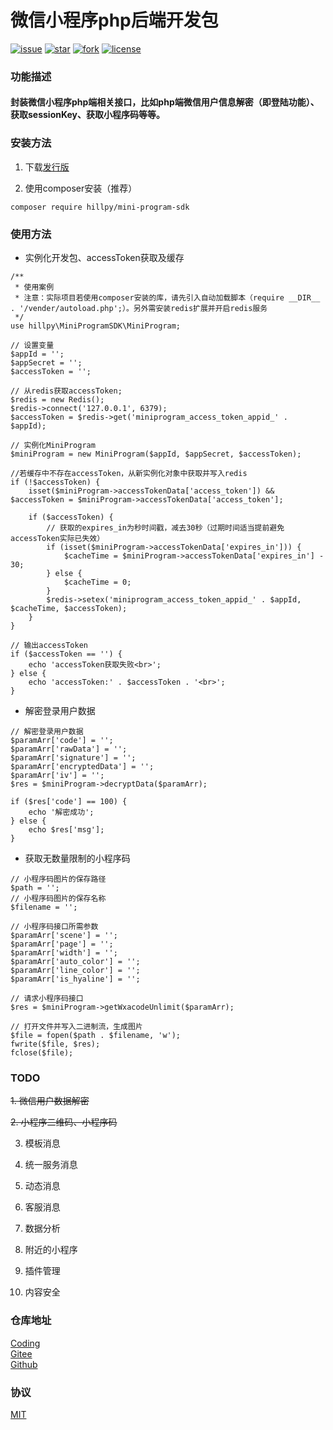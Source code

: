# 微信小程序php后端开发包

[![issue](https://img.shields.io/github/issues/hillpy/MiniProgramSDK.svg)](https://github.com/hillpy/MiniProgramSDK/issues)
[![star](https://img.shields.io/github/stars/hillpy/MiniProgramSDK.svg)](https://github.com/hillpy/MiniProgramSDK)
[![fork](https://img.shields.io/github/forks/hillpy/MiniProgramSDK.svg)](https://github.com/hillpy/MiniProgramSDK)
[![license](https://img.shields.io/github/license/hillpy/MiniProgramSDK.svg)](https://github.com/hillpy/MiniProgramSDK/blob/master/LICENSE)

### 功能描述
#### 封装微信小程序php端相关接口，比如php端微信用户信息解密（即登陆功能）、获取sessionKey、获取小程序码等等。

### 安装方法

1. 下载[发行版](https://github.com/hillpy/MiniProgramSDK/releases)

2. 使用composer安装（推荐）

```
composer require hillpy/mini-program-sdk
```

### 使用方法

* 实例化开发包、accessToken获取及缓存

```
/**
 * 使用案例
 * 注意：实际项目若使用composer安装的库，请先引入自动加载脚本（require __DIR__ . '/vender/autoload.php';）。另外需安装redis扩展并开启redis服务
 */
use hillpy\MiniProgramSDK\MiniProgram;

// 设置变量
$appId = '';
$appSecret = '';
$accessToken = '';

// 从redis获取accessToken;
$redis = new Redis();
$redis->connect('127.0.0.1', 6379);
$accessToken = $redis->get('miniprogram_access_token_appid_' . $appId);

// 实例化MiniProgram
$miniProgram = new MiniProgram($appId, $appSecret, $accessToken);

//若缓存中不存在accessToken，从新实例化对象中获取并写入redis
if (!$accessToken) {
    isset($miniProgram->accessTokenData['access_token']) && $accessToken = $miniProgram->accessTokenData['access_token'];

    if ($accessToken) {
        // 获取的expires_in为秒时间戳，减去30秒（过期时间适当提前避免accessToken实际已失效）
        if (isset($miniProgram->accessTokenData['expires_in'])) {
            $cacheTime = $miniProgram->accessTokenData['expires_in'] - 30;
        } else {
            $cacheTime = 0;
        }
        $redis->setex('miniprogram_access_token_appid_' . $appId, $cacheTime, $accessToken);
    }
}

// 输出accessToken
if ($accessToken == '') {
    echo 'accessToken获取失败<br>';
} else {
    echo 'accessToken:' . $accessToken . '<br>';
}
```

* 解密登录用户数据

```
// 解密登录用户数据
$paramArr['code'] = '';
$paramArr['rawData'] = '';
$paramArr['signature'] = '';
$paramArr['encryptedData'] = '';
$paramArr['iv'] = '';
$res = $miniProgram->decryptData($paramArr);

if ($res['code'] == 100) {
    echo '解密成功';
} else {
    echo $res['msg'];
}
```

* 获取无数量限制的小程序码

```
// 小程序码图片的保存路径
$path = '';
// 小程序码图片的保存名称
$filename = '';

// 小程序码接口所需参数
$paramArr['scene'] = '';
$paramArr['page'] = '';
$paramArr['width'] = '';
$paramArr['auto_color'] = '';
$paramArr['line_color'] = '';
$paramArr['is_hyaline'] = '';

// 请求小程序码接口
$res = $miniProgram->getWxacodeUnlimit($paramArr);

// 打开文件并写入二进制流，生成图片
$file = fopen($path . $filename, 'w');
fwrite($file, $res);
fclose($file);
```

### TODO

~~1. 微信用户数据解密~~

~~2. 小程序二维码、小程序码~~

3. 模板消息

4. 统一服务消息

5. 动态消息

6. 客服消息

7. 数据分析

8. 附近的小程序

9. 插件管理

10. 内容安全

### 仓库地址

[Coding](https://coding.net/u/shinn_lancelot/p/MiniProgramSDK/git "MiniProgramSDK")<br>
[Gitee](https://gitee.com/hillpy/MiniProgramSDK "MiniProgramSDK")<br>
[Github](https://github.com/hillpy/MiniProgramSDK "MiniProgramSDK")<br>

### 协议

[MIT](https://github.com/hillpy/MiniProgramSDK/blob/master/LICENSE "MIT")<br>
